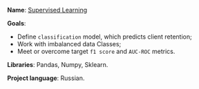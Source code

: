 **Name**: [Supervised Learning](https://github.com/Ivan-Bebeshko/Yandex_Practicum/blob/4719fbf96154fd61bec6dfae13fe30fac56bcd9a/03_supervised_learning/03_supervised_learning.ipynb)

**Goals**:
  - Define `classification` model, which predicts client retention;
  - Work with imbalanced data Classes;
  - Meet or overcome target `f1 score` and `AUC-ROC` metrics.

**Libraries**: Pandas, Numpy, Sklearn.

**Project language**: Russian.
